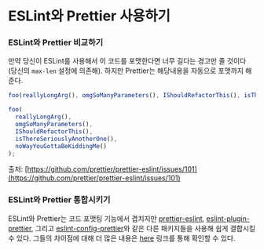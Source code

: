 # ESLint와 Prettier 사용하기

### ESLint와 Prettier 비교하기

만약 당신이 ESLint를 사용해서 이 코드를 포맷한다면 너무 길다는 경고만 줄 것이다 (당신의 `max-len` 설정에 의존해). 하지만 Prettier는 해당내용을 자동으로 포맷까지 해준다.

```javascript
foo(reallyLongArg(), omgSoManyParameters(), IShouldRefactorThis(), isThereSeriouslyAnotherOne(), noWayYouGottaBeKiddingMe());
```

```javascript
foo(
  reallyLongArg(),
  omgSoManyParameters(),
  IShouldRefactorThis(),
  isThereSeriouslyAnotherOne(),
  noWayYouGottaBeKiddingMe()
);
```

출처: [https://github.com/prettier/prettier-eslint/issues/101](https://github.com/prettier/prettier-eslint/issues/101)

### ESLint와 Prettier 통합시키기

ESLint와 Prettier는 코드 포맷팅 기능에서 겹치지만 [prettier-eslint](https://github.com/prettier/prettier-eslint), [eslint-plugin-prettier](https://github.com/prettier/eslint-plugin-prettier), 그리고 [eslint-config-prettier](https://github.com/prettier/eslint-config-prettier)와 같은 다른 패키지들을 사용해 쉽게 결합시킬 수 있다. 그들의 차이점에 대해 더 많은 내용은 [here](https://stackoverflow.com/questions/44690308/whats-the-difference-between-prettier-eslint-eslint-plugin-prettier-and-eslint) 링크를 통해 확인할 수 있다.
